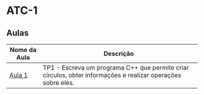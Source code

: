# ATC-1

## Aulas

| Nome da Aula | Descrição |
|--------------|-----------|
| [Aula 1](./Aula1/) |TP1 - Escreva um programa C++ que permite criar círculos, obter informações e realizar operações sobre eles. |
